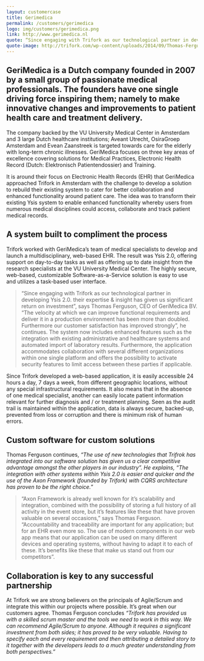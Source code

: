 ```yaml
---
layout: customercase
title: Gerimedica
permalink: /customers/gerimedica
logo: img/customers/gerimedica.png
link: http://www.gerimedica.nl
quote: “Since engaging with Trifork as our technological partner in developing Ysis 2.0. their expertise & insight has given us significant return on investment”, says Thomas Ferguson, CEO of GeriMedica BV.
quote-image: http://trifork.com/wp-content/uploads/2014/09/Thomas-Ferguson.jpeg
---
```

## GeriMedica is a Dutch company founded in 2007 by a small group of passionate medical professionals. The founders have one single driving force inspiring them; namely to make innovative changes and improvements to patient health care and treatment delivery.

The company backed by the VU University Medical Center in Amsterdam and 3 large Dutch healthcare institutions; Aveant Utrecht, OsiraGroep Amsterdam and Evean Zaanstreek is targeted towards care for the elderly with long-term chronic illnesses. GeriMedica focuses on three key areas of excellence covering solutions for Medical Practices, Electronic Health Record (Dutch: Elektronisch Patientendossier) and Training.

It is around their focus on Electronic Health Records (EHR) that GeriMedica approached Trifork in Amsterdam with the challenge to develop a solution to rebuild their existing system to cater for better collaboration and enhanced functionality around patient care. The idea was to transform their existing Ysis system to enable enhanced functionality whereby users from numerous medical disciplines could access, collaborate and track patient medical records.

## A system built to compliment the process

Trifork worked with GeriMedica’s team of medical specialists to develop and launch a multidisciplinary, web-based EHR. The result was Ysis 2.0, offering support on day-to-day tasks as well as offering up to date insight from the research specialists at the VU University Medical Center. The highly secure, web-based, customizable Software-as-a-Service solution is easy to use and utilizes a task-based user interface.

>“Since engaging with Trifork as our technological partner in developing Ysis 2.0. their expertise & insight has given us significant return on investment”, says Thomas Ferguson, CEO of GeriMedica BV. “The velocity at which we can improve functional requirements and deliver it in a production environment has been more than doubled. Furthermore our customer satisfaction has improved strongly”, he continues.
The system now includes enhanced features such as the integration with existing administrative and healthcare systems and automated import of laboratory results. Furthermore, the application accommodates collaboration with several different organizations within one single platform and offers the possibility to activate security features to limit access between these parties if applicable.

Since Trifork developed a web-based application, it is easily accessible 24 hours a day, 7 days a week, from different geographic locations, without any special infrastructural requirements. It also means that in the absence of one medical specialist, another can easily locate patient information relevant for further diagnosis and / or treatment planning. Seen as the audit trail is maintained within the application, data is always secure, backed-up, prevented from loss or corruption and there is minimum risk of human errors.

## Custom software for custom solutions

Thomas Ferguson continues, *“The use of new technologies that Trifrok has integrated into our software solution has given us a clear competitive advantage amongst the other players in our industry”. He explains, “The integration with other systems within Ysis 2.0 is easier and quicker and the use of the Axon Framework (founded by Trifork) with CQRS architecture has proven to be the right choice.”*

>“Axon Framework is already well known for it’s scalability and integration, combined with the possibility of storing a full history of all activity in the event store, but it’s features like these that have proven valuable on several occasions,” says Thomas Ferguson. “Accountability and traceability are important for any application; but for an EHR even more so. The use of modern components in our web app means that our application can be used on many different devices and operating systems, without having to adapt it to each of these. It’s benefits like these that make us stand out from our competitors”.

## Collaboration is key to any successful partnership

At Trifork we are strong believers on the principals of Agile/Scrum and integrate this within our projects where possible. It’s great when our customers agree. Thomas Ferguson concludes *“Trifork has provided us with a skilled scrum master and the tools we need to work in this way. We can recommend Agile/Scrum to anyone. Although it requires a significant investment from both sides; it has proved to be very valuable. Having to specify each and every requirement and then attributing a detailed story to it together with the developers leads to a much greater understanding from both perspectives.”*